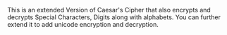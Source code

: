 This is an extended Version of Caesar's Cipher that also encrypts and decrypts Special Characters, Digits along with alphabets.
You can further extend it to add unicode encryption and decryption.
